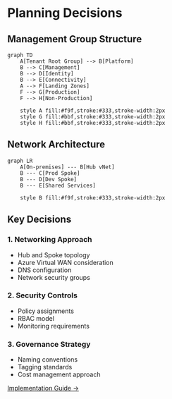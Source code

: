 # Planning Decisions

## Management Group Structure

```mermaid
graph TD
    A[Tenant Root Group] --> B[Platform]
    B --> C[Management]
    B --> D[Identity]
    B --> E[Connectivity]
    A --> F[Landing Zones]
    F --> G[Production]
    F --> H[Non-Production]
    
    style A fill:#f9f,stroke:#333,stroke-width:2px
    style G fill:#bbf,stroke:#333,stroke-width:2px
    style H fill:#bbf,stroke:#333,stroke-width:2px
```

## Network Architecture

```mermaid
graph LR
    A[On-premises] --- B[Hub vNet]
    B --- C[Prod Spoke]
    B --- D[Dev Spoke]
    B --- E[Shared Services]
    
    style B fill:#f9f,stroke:#333,stroke-width:2px
```

## Key Decisions
### 1. Networking Approach
- Hub and Spoke topology
- Azure Virtual WAN consideration
- DNS configuration
- Network security groups

### 2. Security Controls
- Policy assignments
- RBAC model
- Monitoring requirements

### 3. Governance Strategy
- Naming conventions
- Tagging standards
- Cost management approach

[Implementation Guide →](./implementation/index.md) 